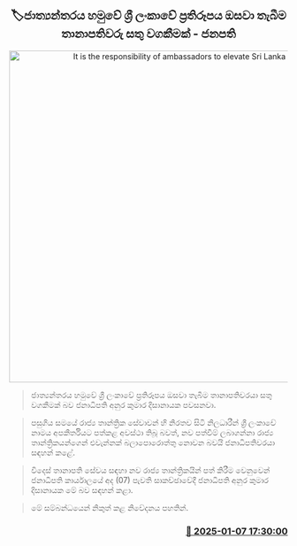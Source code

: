 <p align='center'><b><h2 align='center' title='It is the responsibility of ambassadors to elevate Sri Lanka's image internationally - President'>🏷ජාත්‍යන්තරය හමුවේ ශ්‍රී ලංකාවේ ප්‍රතිරූපය ඔසවා තැබීම තානාපතිවරු සතු වගකීමක් - ජනපති</h2></b></p>
<p align='center'><img src='https://helakuru.sgp1.cdn.digitaloceanspaces.com/esana/images/lib/anura-president-ty.jpg' width='600' alt='It is the responsibility of ambassadors to elevate Sri Lanka's image internationally - President'></p>

> ජාත්‍යන්තරය හමුවේ ශ්‍රී ලංකාවේ ප්‍රතිරූපය ඔසවා තැබීම තානාපතිවරයා සතු වගකීමක් බව ජනාධිපති අනුර කුමාර දිසානායක පවසනවා.

> පසුගිය සම​යේ රාජ්‍ය තාන්ත්‍රික සේවාවන් හි නිරතව සිටි නිලධාරීන් ශ්‍රී ලංකාවේ නාමය අපකීර්තියට පත්කළ අවස්ථා තිබූ බවත්, නව පත්වීම් ලබාගන්නා රාජ්‍ය තාන්ත්‍රිකයන්ගෙන් එවැන්නක් බලාපොරොත්තු නොවන බවයි ජනාධිපතිවරයා සඳහන් කළේ.

> විදෙස් තානාපති සේවය සඳහා නව රාජ්‍ය තාන්ත්‍රිකයින් පත් කිරීම වෙනුවෙන් ජනාධිපති කාර්යාලයේ අද (07) පැවති සාකච්ඡාවේදී ජනාධිපති අනුර කුමාර දිසානායක මේ බව සඳහන් කළා.

> මේ සම්බන්ධයෙන් නිකුත් කළ නිවේදනය පහතින්.



<h3 align='right'><a href='https://www.helakuru.lk/esana/p/106390/'>📅 2025-01-07 17:30:00</a></h3>
